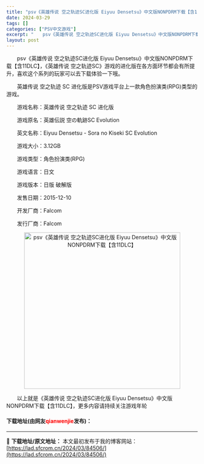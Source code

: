 ```yaml
---
title: "psv《英雄传说 空之轨迹SC进化版 Eiyuu Densetsu》中文版NONPDRM下载【含11DLC】"
date: 2024-03-29
tags: []
categories: ["PSV中文游戏"]
excerpt: "　　psv《英雄传说 空之轨迹SC进化版 Eiyuu Densetsu》中文版NONPDRM下载【含11DLC】，《英雄传说 空之轨迹SC》游戏的进化版在各方面环节都会有所提升，喜欢这个系列的玩家可以去下载体验一下哦。 　　英雄传说 空之轨迹 SC 进化版是PSV游戏平台上一款角色扮演类(RPG)类&hellip;"
layout: post
---
```


 <p>　　psv《英雄传说 空之轨迹SC进化版 Eiyuu Densetsu》中文版NONPDRM下载【含11DLC】，《英雄传说 空之轨迹SC》游戏的进化版在各方面环节都会有所提升，喜欢这个系列的玩家可以去下载体验一下哦。</p> <p>　　英雄传说 空之轨迹 SC 进化版是PSV游戏平台上一款角色扮演类(RPG)类型的游戏。</p> <p>　　游戏名称：英雄传说 空之轨迹 SC 进化版</p> <p>　　游戏原名：英雄伝説 空の軌跡SC Evolution</p> <p>　　英文名称：Eiyuu Densetsu - Sora no Kiseki SC Evolution</p> <p>　　游戏大小：3.12GB</p> <p>　　游戏类型：角色扮演类(RPG)</p> <p>　　游戏语言：日文</p> <p>　　游戏版本：日版 破解版</p> <p>　　发售日期：2015-12-10</p> <p>　　开发厂商：Falcom</p> <p>　　发行厂商：Falcom</p> <p align="center"><img align="" border="0" src="https://lad.sfcrom.cn/wp-content/uploads/2024/03/20240329_6606733c5008e.jpg" width="411" alt="psv《英雄传说 空之轨迹SC进化版 Eiyuu Densetsu》中文版NONPDRM下载【含11DLC】" /></p> <p>　　以上就是《英雄传说 空之轨迹SC进化版 Eiyuu Densetsu》中文版NONPDRM下载【含11DLC】，更多内容请持续关注游戏年轮</p> <p><h4>下载地址(由网友<font color="red">qianwenjie</font>发布)：</h4></p> 

---
📖 **下载地址/原文地址：** 本文最初发布于我的博客网站：[https://lad.sfcrom.cn/2024/03/84506/](https://lad.sfcrom.cn/2024/03/84506/)
